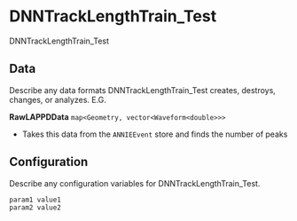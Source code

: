 # DNNTrackLengthTrain_Test

DNNTrackLengthTrain_Test

## Data

Describe any data formats DNNTrackLengthTrain_Test creates, destroys, changes, or analyzes. E.G.

**RawLAPPDData** `map<Geometry, vector<Waveform<double>>>`
* Takes this data from the `ANNIEEvent` store and finds the number of peaks


## Configuration

Describe any configuration variables for DNNTrackLengthTrain_Test.

```
param1 value1
param2 value2
```
